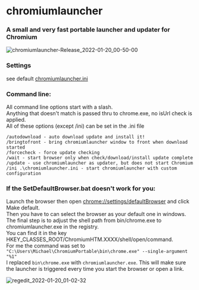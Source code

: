 chromiumlauncher
===============
### A small and very fast portable launcher and updater for Chromium

![chromiumlauncher-Release_2022-01-20_00-50-00](https://user-images.githubusercontent.com/637382/150237281-a4e6bf61-edf1-4bb8-9623-7d9ca8a0a68d.png)

### Settings

see default [chromiumlauncher.ini](https://github.com/nidefawl/chromiumlauncher/blob/3637da50a4057c233877035a18194eeaec8cf2da/bin/chromiumlauncher.ini)


### Command line:
All command line options start with a slash.  
Anything that doesn't match is passed thru to chrome.exe, no isUrl check is applied.  
All of these options (except /ini) can be set in the .ini file

~~~
/autodownload - auto download update and install it!
/bringtofront - bring chromiumlauncher window to front when download started
/forcecheck - force update checking
/wait - start browser only when check/download/install update complete
/update - use chromiumlauncher as updater, but does not start Chromium
/ini .\chromiumlauncher.ini - start chromiumlauncher with custom configuration
~~~

### If the SetDefaultBrowser.bat doesn't work for you:

Launch the browser then open [chrome://settings/defaultBrowser](chrome://settings/defaultBrowser) and click Make default.  
Then you have to can select the browser as your default one in windows.  
The final step is to adjust the shell path from bin/chrome.exe to chromiumlauncher.exe in the registry.  
You can find it in the key HKEY_CLASSES_ROOT/ChromiumHTM.XXXX/shell/open/command.  
For me the command was set to `"C:\Users\Michael\ChromiumPortable\bin\chrome.exe" --single-argument "%1"`  
I replaced `bin\chrome.exe` with `chromiumlauncher.exe`. This will make sure the launcher is triggered every time you start the browser or open a link.  

![regedit_2022-01-20_01-02-32](https://user-images.githubusercontent.com/637382/150238118-0516a908-8c98-492c-82db-b7eeb335a340.png)
